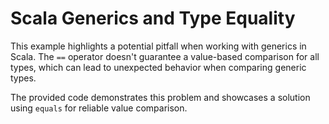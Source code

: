 # Scala Generics and Type Equality

This example highlights a potential pitfall when working with generics in Scala.  The `==` operator doesn't guarantee a value-based comparison for all types, which can lead to unexpected behavior when comparing generic types.

The provided code demonstrates this problem and showcases a solution using `equals` for reliable value comparison.